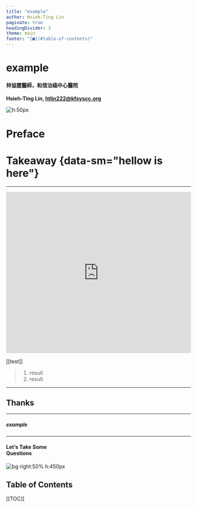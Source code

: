 ```yaml
---
title: "example"
author: Hsieh-Ting Lin
paginate: true
headingDivider: 3
theme: main
footer: "[■](#table-of-contents)"
---
```


# example

#### 林協霆醫師，和信治癌中心醫院

**Hsieh-Ting Lin, <htlin222@kfsyscc.org>**

![h:50px](https://i.imgur.com/TLuxHNS.png)

<!-- ![RLQ h:50](https://i.imgur.com/3fIm24v.png) -->

# Preface

# Takeaway {data-sm="hellow is here"}

---

<iframe frameborder="0" scrolling="no" style="width:100%; height:439px;" allow="clipboard-write" src="https://htlin-emgithub.netlify.app/iframe.html?target=https%3A%2F%2Fgithub.com%2Fhtlin222%2Femgithub%2Fblob%2Fmaster%2Fembed.js%23L1-L12&style=github&type=code&showBorder=on&showLineNumbers=on&showFileMeta=on&showFullPath=on&showCopy=on"></iframe>

[[test]]

> 1. result
> 2. result

---

## <!--fit-->Thanks

<hr>

##### <!--fit-->example

<hr>

#### <!--fit-->Let’s Take Some <br>Questions

![bg right:50% h:450px](https://i.imgur.com/DzOMiaW.png)

<!-- ![bg right:50% h:250px](https://i.imgur.com/ZxXHT4V.png) -->

## Table of Contents

[[TOC]]
